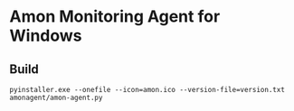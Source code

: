 # Amon Monitoring Agent for Windows

## Build 

```
pyinstaller.exe --onefile --icon=amon.ico --version-file=version.txt amonagent/amon-agent.py
```